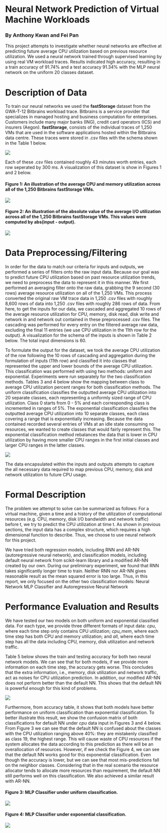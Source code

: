 # Neural Network Prediction of Virtual Machine Workloads

### By Anthony Kwan and Fei Pan

This project attempts to investigate whether neural networks are effective at predicting future average CPU utilization based on previous resource utilization. We used a neural network trained through supervised learning by using real VM workload traces. Results indicated high accuracy, resulting in a train accuracy of 91.74\% and a test accuracy 91.34\% with the MLP neural network on the uniform 20 classes dataset.

# Description of Data

To train our neural networks we used the **fastStorage** dataset from the GWA-T-12 Bitbrains workload trace. Bitbrains is a service provider that specializes in managed hosting and business computation for enterprises. Customers include many major banks (ING), credit card operators (ICS) and insurers (Aegon). **fastStorage**, consists of the individual traces of 1,250 VMs that are used in the software applications hosted within the Bitbrains data centre. These traces were stored in .csv files with the schema shown in the Table 1 below. 

![](pictures/table1.png "")


Each of these .csv files contained roughly 43 minutes worth entries, each row seperated by 300 ms. A visualization of this dataset is show in Figures 1 and 2 below. 


#### Figure 1: An illustration of the average CPU and memory utilization across all of the 1,250 Bitbrains fastStorage VMs.
![](pictures/figure1.png)

#### Figure 2: An illustration of the absolute value of the average I/O utilization across all of the 1,250 Bitbrains fastStorage VMs. This values were computed by abs(input - output).
![](pictures/figure2.png)


# Data Preprocessing/Filtering

In order for the data to match our criteria for inputs and outputs, we performed a series of filters onto the raw input data. Because our goal was to predict future CPU utilization based on past resource utilization trends, we need to preprocess the data to represent it in this manner. We first performed an averaging filter onto the raw data, grabbing the 9 second (30 rows) average resource utilization on all of the 1,250 VMs. This process converted the original raw VM trace data in 1,250 .csv files with roughly 8,600 rows of data into 1,250 .csv files with roughly 286 rows of data. From here, to get the inputs for our data, we cascaded and aggregated 10 rows of the average resource utilization for CPU, memory, disk read, disk write and network in and network out contained in these preprocessed .csv files. The cascading was performed for every entry on the filtered average raw data, excluding the final 11 entries (we use CPU utilization in the 11th row for the output). A visualization for the schema of the inputs is shown in Table 2 below. The total input dimensions is 60.

To formulate the output for the dataset, we took the average CPU utilization of the row following the 10 rows of cascading and aggregation during the formulation of inputs (11th row) and classified it into classes that represented the upper and lower bounds of the average CPU utilization. This classification was performed with using two methods: uniform and exponential. Experiments were run separately for the two classification methods. Tables 3 and 4 below show the mapping between class to average CPU utilization percent ranges for both classification methods. The uniform classification classifies the outputted average CPU utilization into 20 separate classes, each representing a uniformly sized range of CPU utilization. Class 0 starts from 0 - 5% and each corresponding class is incremented in ranges of 5%. The exponential classification classifies the outputted average CPU utilization into 10 separate classes, each class covering a range that is exponentially increasing. Because the data contained recorded several entries of VMs at an idle state consuming no resources, we wanted to create classes that would fairly represent this. The exponential classification method rebalances the data that is lower in CPU utilization by having more smaller CPU ranges in the first initial classes and larger CPU ranges in the latter classes. 

![](pictures/table3and4.png)

The data encapsulated within the inputs and outputs attempts to capture the all necessary data required to map previous CPU, memory, disk and network utilization to future CPU usage. 

# Formal Description

The problem we attempt to solve can be summarized as follows: For a virtual machine, given a time and a history of the utilization of computational resources (e.g. CPU, memory, disk I/O bandwidth and network traffic) before t, we try to predict the CPU utilization at time t. As shown in previous sections, the input data has a complex structure, which requires a high dimensional function to describe. Thus, we choose to use neural network for this project. 

We have tried both regression models, including RNN and AR-NN (autoregressive neural network), and classification models, including default neural network from scikit-learn library and a modified AR-NN created by our own. During our preliminary experiment, we found that RNN takes significantly longer time to train. Neither RNN nor AR-NN gives reasonable result as the mean squared error is too large. Thus, in this report, we only focused on the other two classification models: Neural Network MLP Classifier and Autoregressive Neural Network

# Performance Evaluation and Results

We have tested our two models on both uniform and exponential classified data. For each type, we provide three different formats of input data: *cpu*, where each time step only contains CPU utilization; *cpu_mem*, where each time step has both CPU and memory utilization; and *all*, where each time step has all the data including CPU, memory, disk utilization and network traffic.

Table 5 below shows the train and testing accuracy for both two neural network models. We can see that for both models, if we provide more information on each time step, the accuracy gets worse. This concludes that the extra information, i.e., memory, disk utilization and network traffic, act as noises for CPU utilization prediction. In addition, our modified AR-NN does not perform better than the default NN. This shows that the default NN is powerful enough for this kind of problems.

![](pictures/table5.png)

Furthermore, from accuracy table, it shows that both models have better performance on uniform classification than exponential classification. To better illustrate this result, we show the confusion matrix of both classifications for default NN under *cpu* data input in Figures 3 and 4 below. From Figure 3 we can see that the default NN is confused about the classes with the CPU utilization ranging above 40%: they are mistakenly classified as class 19, the highest range. This will cause waste of CPU resources if the system allocates the data according to this prediction as there will be an overallocation of resources. However, if we check the Figure 4, we can see that the default NN works good for this exponential classification. Even though the accuracy is lower, but we can see that most mis-predictions fall on the neighbor classes. Considering that in the real scenario the resource allocator tends to allocate more resources than requirement, the default NN still performs well on this classification. We also achieved a similar result with AR-NN. 

#### Figure 3: MLP Classifier under uniform classification.
![](pictures/figure3.png)

#### Figure 4: MLP Classifier under exponential classification.
![](pictures/figure4.png)
